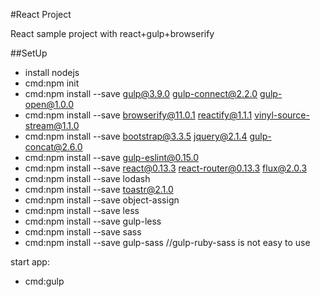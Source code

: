 #React Project

React sample project with react+gulp+browserify

##SetUp

+ install nodejs
+ cmd:npm init
+ cmd:npm install --save gulp@3.9.0 gulp-connect@2.2.0 gulp-open@1.0.0
+ cmd:npm install --save browserify@11.0.1 reactify@1.1.1 vinyl-source-stream@1.1.0
+ cmd:npm install --save bootstrap@3.3.5 jquery@2.1.4 gulp-concat@2.6.0
+ cmd:npm install --save gulp-eslint@0.15.0
+ cmd:npm install --save react@0.13.3 react-router@0.13.3 flux@2.0.3
+ cmd:npm install --save lodash
+ cmd:npm install --save toastr@2.1.0
+ cmd:npm install --save object-assign   
+ cmd:npm install --save less
+ cmd:npm install --save gulp-less
+ cmd:npm install --save sass
+ cmd:npm install --save gulp-sass   //gulp-ruby-sass is not easy to use

start app:  
+ cmd:gulp



